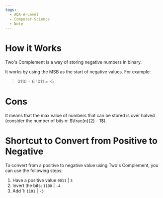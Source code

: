 ```yaml
---
tags:
  - AQA-A-Level
  - Computer-Science
  - Note
---
```

# How it Works
Two's Complement is a way of storing negative numbers in binary.

It works by using the MSB as the start of negative values. For example:

> 0110 = 6
> 1011 = -5


# Cons
It means that the max value of numbers that can be stored is over halved (consider the number of bits n: $\frac{n}{2} - 1$).

# Shortcut to Convert from Positive to Negative

To convert from a positive to negative value using Two's Complement, you can use the following steps:
1. Have a positive value `0011` | `3`
2. Invert the bits: `1100` | `-4`
3. Add 1: `1101` | `-3`